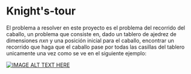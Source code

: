 # Knight's-tour

El problema a resolver en este proyecto es el problema del recorrido del caballo, un problema que consiste en, dado un tablero de ajedrez de dimensiones *nxn* y una posición inicial para el caballo, encontrar un recorrido que haga que el caballo pase por todas las casillas del tablero unicamente una vez como se ve en el siguiente ejemplo:

[![IMAGE ALT TEXT HERE](http://img.youtube.com/vi/mnihydEhA8w/0.jpg)](http://www.youtube.com/watch?v=mnihydEhA8w)

